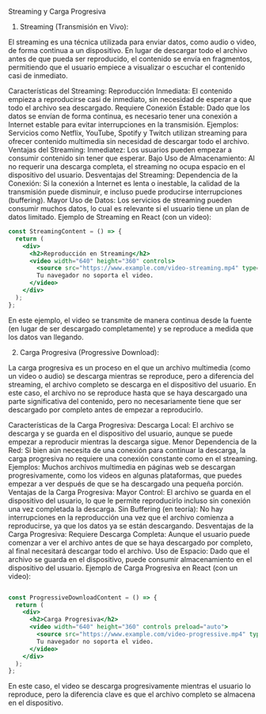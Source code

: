 Streaming y Carga Progresiva
1. Streaming (Transmisión en Vivo):

El streaming es una técnica utilizada para enviar datos, como audio o video, de forma continua a un dispositivo. En lugar de descargar todo el archivo antes de que pueda ser reproducido, el contenido se envía en fragmentos, permitiendo que el usuario empiece a visualizar o escuchar el contenido casi de inmediato.

Características del Streaming:
Reproducción Inmediata: El contenido empieza a reproducirse casi de inmediato, sin necesidad de esperar a que todo el archivo sea descargado.
Requiere Conexión Estable: Dado que los datos se envían de forma continua, es necesario tener una conexión a Internet estable para evitar interrupciones en la transmisión.
Ejemplos: Servicios como Netflix, YouTube, Spotify y Twitch utilizan streaming para ofrecer contenido multimedia sin necesidad de descargar todo el archivo.
Ventajas del Streaming:
Inmediatez: Los usuarios pueden empezar a consumir contenido sin tener que esperar.
Bajo Uso de Almacenamiento: Al no requerir una descarga completa, el streaming no ocupa espacio en el dispositivo del usuario.
Desventajas del Streaming:
Dependencia de la Conexión: Si la conexión a Internet es lenta o inestable, la calidad de la transmisión puede disminuir, e incluso puede producirse interrupciones (buffering).
Mayor Uso de Datos: Los servicios de streaming pueden consumir muchos datos, lo cual es relevante si el usuario tiene un plan de datos limitado.
Ejemplo de Streaming en React (con un video):
```jsx
const StreamingContent = () => {
  return (
    <div>
      <h2>Reproducción en Streaming</h2>
      <video width="640" height="360" controls>
        <source src="https://www.example.com/video-streaming.mp4" type="video/mp4" />
        Tu navegador no soporta el video.
      </video>
    </div>
  );
};
```
En este ejemplo, el video se transmite de manera continua desde la fuente (en lugar de ser descargado completamente) y se reproduce a medida que los datos van llegando.

2. Carga Progresiva (Progressive Download):

La carga progresiva es un proceso en el que un archivo multimedia (como un video o audio) se descarga mientras se reproduce, pero a diferencia del streaming, el archivo completo se descarga en el dispositivo del usuario. En este caso, el archivo no se reproduce hasta que se haya descargado una parte significativa del contenido, pero no necesariamente tiene que ser descargado por completo antes de empezar a reproducirlo.

Características de la Carga Progresiva:
Descarga Local: El archivo se descarga y se guarda en el dispositivo del usuario, aunque se puede empezar a reproducir mientras la descarga sigue.
Menor Dependencia de la Red: Si bien aún necesita de una conexión para continuar la descarga, la carga progresiva no requiere una conexión constante como en el streaming.
Ejemplos: Muchos archivos multimedia en páginas web se descargan progresivamente, como los videos en algunas plataformas, que puedes empezar a ver después de que se ha descargado una pequeña porción.
Ventajas de la Carga Progresiva:
Mayor Control: El archivo se guarda en el dispositivo del usuario, lo que le permite reproducirlo incluso sin conexión una vez completada la descarga.
Sin Buffering (en teoría): No hay interrupciones en la reproducción una vez que el archivo comienza a reproducirse, ya que los datos ya se están descargando.
Desventajas de la Carga Progresiva:
Requiere Descarga Completa: Aunque el usuario puede comenzar a ver el archivo antes de que se haya descargado por completo, al final necesitará descargar todo el archivo.
Uso de Espacio: Dado que el archivo se guarda en el dispositivo, puede consumir almacenamiento en el dispositivo del usuario.
Ejemplo de Carga Progresiva en React (con un video):
```jsx

const ProgressiveDownloadContent = () => {
  return (
    <div>
      <h2>Carga Progresiva</h2>
      <video width="640" height="360" controls preload="auto">
        <source src="https://www.example.com/video-progressive.mp4" type="video/mp4" />
        Tu navegador no soporta el video.
      </video>
    </div>
  );
};
```

En este caso, el video se descarga progresivamente mientras el usuario lo reproduce, pero la diferencia clave es que el archivo completo se almacena en el dispositivo.